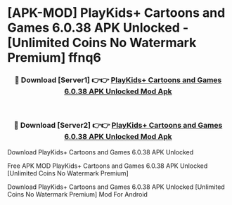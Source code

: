 # [APK-MOD] PlayKids+ Cartoons and Games 6.0.38 APK Unlocked - [Unlimited Coins No Watermark Premium] ffnq6



<div align="center">
<h3>🔴 Download [Server1] 👉👉 <a href="https://momento.my/?title=PlayKids+_Cartoons_and_Games_6.0.38_APK_Unlocked">PlayKids+ Cartoons and Games 6.0.38 APK Unlocked Mod Apk</a></h3><br>

<h3>🔴 Download [Server2] 👉👉 <a href="https://momento.my/?title=PlayKids+_Cartoons_and_Games_6.0.38_APK_Unlocked">PlayKids+ Cartoons and Games 6.0.38 APK Unlocked Mod Apk</a></h3>
</div>



Download PlayKids+ Cartoons and Games 6.0.38 APK Unlocked 

Free APK MOD PlayKids+ Cartoons and Games 6.0.38 APK Unlocked [Unlimited Coins No Watermark Premium]

Download PlayKids+ Cartoons and Games 6.0.38 APK Unlocked [Unlimited Coins No Watermark Premium] Mod For Android
